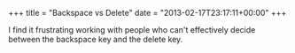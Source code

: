 +++
title = "Backspace vs Delete"
date = "2013-02-17T23:17:11+00:00"
+++

I find it frustrating working with people who can't effectively decide between the backspace key and the delete key.
			